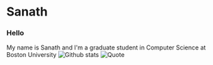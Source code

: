 # Sanath

### Hello
My name is Sanath and I'm a graduate student in Computer Science at Boston University
![Github stats](https://github-readme-stats.vercel.app/api?username=sanath9712&show_icons=true&theme=gruvbox&count_private=true) ![Quote](https://github-readme-quotes.herokuapp.com/quote)

